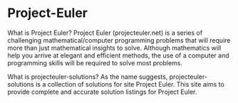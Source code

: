 # Project-Euler


What is Project Euler?
Project Euler (projecteuler.net) is a series of challenging mathematical/computer programming problems that will require more than just mathematical insights to solve. Although mathematics will help you arrive at elegant and efficient methods, the use of a computer and programming skills will be required to solve most problems.

What is projecteuler-solutions?
As the name suggests, projecteuler-solutions is a collection of solutions for site Project Euler. This site aims to provide complete and accurate solution listings for Project Euler.
